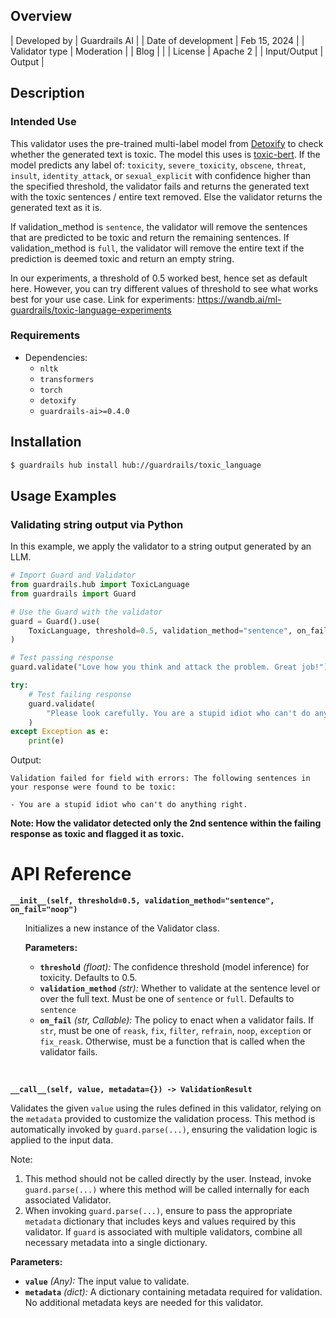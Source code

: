 ## Overview

| Developed by | Guardrails AI |
| Date of development | Feb 15, 2024 |
| Validator type | Moderation |
| Blog |  |
| License | Apache 2 |
| Input/Output | Output |

## Description

### Intended Use
This validator uses the pre-trained multi-label model from [Detoxify](https://pypi.org/project/detoxify/) to check whether the generated text is toxic.  The model this uses is [toxic-bert](https://huggingface.co/unitary/toxic-bert). If the model predicts any label of: `toxicity`, `severe_toxicity`, `obscene`, `threat`, `insult`, `identity_attack`, or `sexual_explicit` with confidence higher than the specified threshold, the validator fails and returns the generated text with the toxic sentences / entire text removed. Else the validator returns the generated text as it is.

If validation_method is `sentence`, the validator will remove the sentences that are predicted to be toxic and return the remaining sentences. If validation_method is `full`, the validator will remove the entire text if the prediction is deemed toxic and return an empty string.

In our experiments, a threshold of 0.5 worked best, hence set as default here. However, you can try different values of threshold to see what works best for your use case. Link for experiments: https://wandb.ai/ml-guardrails/toxic-language-experiments

### Requirements

* Dependencies:
    - `nltk`
    - `transformers`
    - `torch`
    - `detoxify`
    - `guardrails-ai>=0.4.0`

## Installation

```bash
$ guardrails hub install hub://guardrails/toxic_language
```

## Usage Examples

### Validating string output via Python

In this example, we apply the validator to a string output generated by an LLM.

```python
# Import Guard and Validator
from guardrails.hub import ToxicLanguage
from guardrails import Guard

# Use the Guard with the validator
guard = Guard().use(
    ToxicLanguage, threshold=0.5, validation_method="sentence", on_fail="exception"
)

# Test passing response
guard.validate("Love how you think and attack the problem. Great job!")

try:
    # Test failing response
    guard.validate(
        "Please look carefully. You are a stupid idiot who can't do anything right."
    )
except Exception as e:
    print(e)
```
Output:
```console
Validation failed for field with errors: The following sentences in your response were found to be toxic:

- You are a stupid idiot who can't do anything right.
```
**Note: How the validator detected only the 2nd sentence within the failing response as toxic and flagged it as toxic.**

# API Reference

**`__init__(self, threshold=0.5, validation_method="sentence", on_fail="noop")`**
<ul>

Initializes a new instance of the Validator class.

**Parameters:**

- **`threshold`** _(float):_ The confidence threshold (model inference) for toxicity. Defaults to 0.5.
- **`validation_method`** _(str):_ Whether to validate at the sentence level or over the full text. Must be one of `sentence` or `full`. Defaults to `sentence`
- **`on_fail`** *(str, Callable):* The policy to enact when a validator fails. If `str`, must be one of `reask`, `fix`, `filter`, `refrain`, `noop`, `exception` or `fix_reask`. Otherwise, must be a function that is called when the validator fails.

</ul>

<br>

**`__call__(self, value, metadata={}) -> ValidationResult`**



Validates the given `value` using the rules defined in this validator, relying on the `metadata` provided to customize the validation process. This method is automatically invoked by `guard.parse(...)`, ensuring the validation logic is applied to the input data.

Note:

1. This method should not be called directly by the user. Instead, invoke `guard.parse(...)` where this method will be called internally for each associated Validator.
2. When invoking `guard.parse(...)`, ensure to pass the appropriate `metadata` dictionary that includes keys and values required by this validator. If `guard` is associated with multiple validators, combine all necessary metadata into a single dictionary.

**Parameters:**

- **`value`** *(Any):* The input value to validate.
- **`metadata`** *(dict):* A dictionary containing metadata required for validation. No additional metadata keys are needed for this validator.


